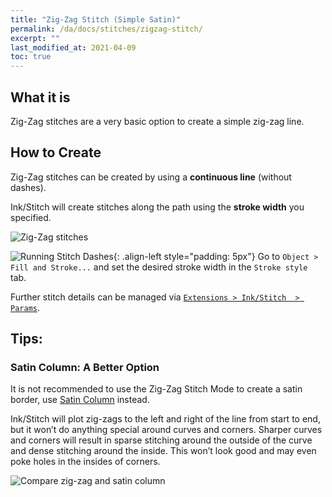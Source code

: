 ```yaml
---
title: "Zig-Zag Stitch (Simple Satin)"
permalink: /da/docs/stitches/zigzag-stitch/
excerpt: ""
last_modified_at: 2021-04-09
toc: true
---
```

## What it is

Zig-Zag stitches are a very basic option to create a simple zig-zag line.

## How to Create

Zig-Zag stitches can be created by using a **continuous line** (without dashes).

Ink/Stitch will create stitches along the path using the **stroke width** you specified.

![Zig-Zag stitches](/assets/images/docs/stitches-zigzag.jpg)

![Running Stitch Dashes](/assets/images/docs/simple-satin-stroke.jpg){: .align-left style="padding: 5px"}
Go to `Object > Fill and Stroke...` and set the desired stroke width in the `Stroke style` tab.

Further stitch details can be managed via [`Extensions > Ink/Stitch  > Params`](/docs/params/#stroke-params).

## Tips:

### Satin Column: A Better Option

It is not recommended to use the Zig-Zag Stitch Mode to create a satin border, use [Satin Column](/docs/stitches/satin-column/) instead.

Ink/Stitch will plot zig-zags to the left and right of the line from start to end, but it won’t do anything special around curves and corners. Sharper curves and corners will result in sparse stitching around the outside of the curve and dense stitching around the inside. This won’t look good and may even poke holes in the insides of corners.

![Compare zig-zag and satin column](/assets/images/docs/en/zig-zag-column.jpg)
